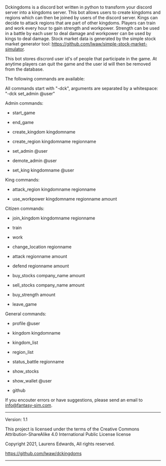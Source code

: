 Dckingdoms is a discord bot written in python to transform your discord
server into a kingdoms server. This bot allows users to create kingdoms
and regions which can then be joined by users of the discord server.
Kings can decide to attack regions that are part of other kingdoms.
Players can train and work every hour to gain strength and workpower.
Strength can be used in a battle by each user to deal damage and
workpower can be used by kings to deal damage. Stock market data is generated
by the simple stock market generator tool: https://github.com/lwaw/simple-stock-market-simulator.

This bot stores discrord user id's of people that participate in the
game. At anytime players can quit the game and the user id will then be
removed from the database.

The following commands are available:

All commands start with "-dck", arguments are separated by a whitespace:
"-dck set_admin @user"

Admin commands:

-   start\_game

-   end\_game

-   create\_kingdom kingdomname

-   create\_region kingdomname regionname

-   set\_admin @user

-   demote\_admin @user

-   set\_king kingdomname @user

King commands:

-   attack\_region kingdomname regionname

-   use\_workpower kingdomname regionname amount

Citizen commands:

-   join\_kingdom kingdomname regionname

-   train

-   work

-   change\_location regionname

-   attack regionname amount

-   defend regionname amount

-   buy\_stocks company\_name amount

-   sell\_stocks company\_name amount

-   buy\_strength amount

-   leave\_game

General commands:

-   profile @user

-   kingdom kingdomname

-   kingdom\_list

-   region\_list

-   status\_battle regionname

-   show\_stocks

-   show\_wallet @user

-   github

If you encouter errors or have suggestions, please send an email to
info@fantasy-sim.com.

* * * * *

Version: 1.1

This project is licensed under the terms of the Creative Commons
Attribution-ShareAlike 4.0 International Public License license

Copyright 2021, Laurens Edwards, All rights reserved.

https://github.com/lwaw/dckingdoms

* * * * *
